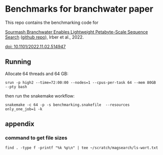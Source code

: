 # Benchmarks for branchwater paper

This repo contains the benchmarking code for

[Sourmash Branchwater Enables Lightweight Petabyte-Scale Sequence Search](https://dib-lab.github.io/2022-paper-branchwater-software/) ([github repo](https://github.com/dib-lab/2022-paper-branchwater-software/)), Irber et al., 2022.

[doi: 10.1101/2022.11.02.514947](https://www.biorxiv.org/content/10.1101/2022.11.02.514947v1.full)

## Running

Allocate 64 threads and 64 GB:
```!
srun -p high2 --time=72:00:00 --nodes=1 --cpus-per-task 64 --mem 80GB --pty bash
```

then run the snakemake workflow:
```
snakemake -c 64 -p -s benchmarking.snakefile  --resources only_one_job=1 -k
```

## appendix

### command to get file sizes

```
find . -type f -printf "%k %p\n" | tee ~/scratch/magsearch/ls-wort.txt
```
